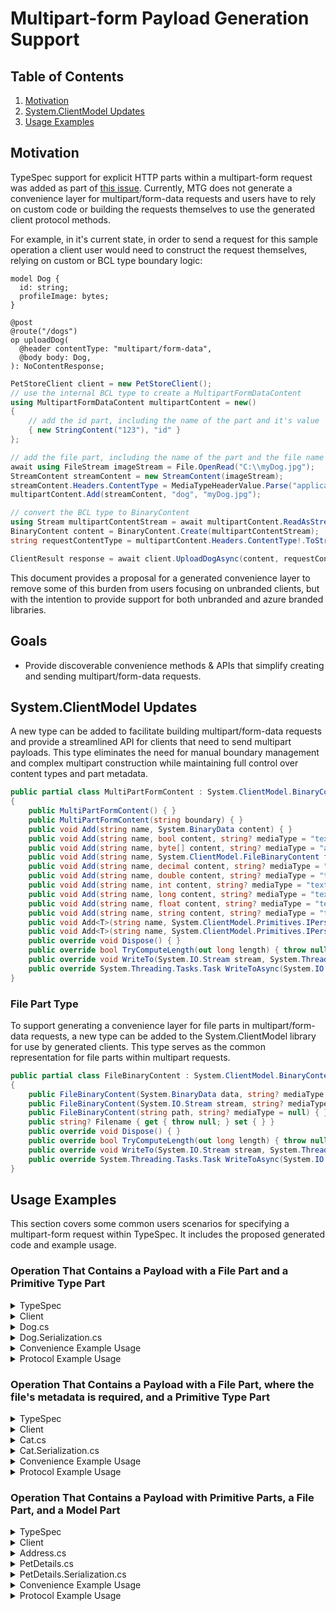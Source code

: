 # Multipart-form Payload Generation Support

## Table of Contents

1. [Motivation](#motivation)
2. [System.ClientModel Updates](#systemclientmodel-updates)
3. [Usage Examples](#usage-examples)

## Motivation

TypeSpec support for explicit HTTP parts within a multipart-form request was added as part of [this issue](https://github.com/microsoft/TypeSpec/issues/3046). Currently, MTG does not generate a convenience layer for multipart/form-data requests and users have to rely on custom code or building the requests themselves to use the generated client protocol methods.

For example, in it's current state, in order to send a request for this sample operation a client user would need to construct the request themselves, relying on custom or BCL type boundary logic:

```tsp
model Dog {
  id: string;
  profileImage: bytes;
}

@post
@route("/dogs")
op uploadDog(
  @header contentType: "multipart/form-data",
  @body body: Dog,
): NoContentResponse;
```

```csharp
PetStoreClient client = new PetStoreClient();
// use the internal BCL type to create a MultipartFormDataContent
using MultipartFormDataContent multipartContent = new()
{
    // add the id part, including the name of the part and it's value
    { new StringContent("123"), "id" }
};

// add the file part, including the name of the part and the file name
await using FileStream imageStream = File.OpenRead("C:\\myDog.jpg");
StreamContent streamContent = new StreamContent(imageStream);
streamContent.Headers.ContentType = MediaTypeHeaderValue.Parse("application/octet-stream");
multipartContent.Add(streamContent, "dog", "myDog.jpg");

// convert the BCL type to BinaryContent
using Stream multipartContentStream = await multipartContent.ReadAsStreamAsync();
BinaryContent content = BinaryContent.Create(multipartContentStream);
string requestContentType = multipartContent.Headers.ContentType!.ToString();

ClientResult response = await client.UploadDogAsync(content, requestContentType);
```

This document provides a proposal for a generated convenience layer to remove some of this burden from users focusing on unbranded clients,
but with the intention to provide support for both unbranded and azure branded libraries.

## Goals

- Provide discoverable convenience methods & APIs that simplify creating and sending multipart/form-data requests.

## System.ClientModel Updates

A new type can be added to facilitate building multipart/form-data requests and provide a streamlined API for clients that need to send multipart payloads. This type eliminates the need for manual boundary management and complex multipart construction while maintaining full control over content types and part metadata.

```c#
public partial class MultiPartFormContent : System.ClientModel.BinaryContent
{
    public MultiPartFormContent() { }
    public MultiPartFormContent(string boundary) { }
    public void Add(string name, System.BinaryData content) { }
    public void Add(string name, bool content, string? mediaType = "text/plain") { }
    public void Add(string name, byte[] content, string? mediaType = "application/octet-stream") { }
    public void Add(string name, System.ClientModel.FileBinaryContent fileContent) { }
    public void Add(string name, decimal content, string? mediaType = "text/plain") { }
    public void Add(string name, double content, string? mediaType = "text/plain") { }
    public void Add(string name, int content, string? mediaType = "text/plain") { }
    public void Add(string name, long content, string? mediaType = "text/plain") { }
    public void Add(string name, float content, string? mediaType = "text/plain") { }
    public void Add(string name, string content, string? mediaType = "text/plain") { }
    public void Add<T>(string name, System.ClientModel.Primitives.IPersistableModel<T> model) { }
    public void Add<T>(string name, System.ClientModel.Primitives.IPersistableModel<T> model, System.ClientModel.Primitives.ModelReaderWriterOptions? options = null, System.ClientModel.Primitives.ModelReaderWriterContext? context = null, string? mediaType = null) { }
    public override void Dispose() { }
    public override bool TryComputeLength(out long length) { throw null; }
    public override void WriteTo(System.IO.Stream stream, System.Threading.CancellationToken cancellationToken = default(System.Threading.CancellationToken)) { }
    public override System.Threading.Tasks.Task WriteToAsync(System.IO.Stream stream, System.Threading.CancellationToken cancellationToken = default(System.Threading.CancellationToken)) { throw null; }
}
```

### File Part Type

To support generating a convenience layer for file parts in multipart/form-data requests, a new type can be added to the System.ClientModel library for use by generated clients. This type serves as the common representation for file parts within multipart requests.

```csharp
public partial class FileBinaryContent : System.ClientModel.BinaryContent
{
    public FileBinaryContent(System.BinaryData data, string? mediaType = null) { }
    public FileBinaryContent(System.IO.Stream stream, string? mediaType = null) { }
    public FileBinaryContent(string path, string? mediaType = null) { }
    public string? Filename { get { throw null; } set { } }
    public override void Dispose() { }
    public override bool TryComputeLength(out long length) { throw null; }
    public override void WriteTo(System.IO.Stream stream, System.Threading.CancellationToken cancellationToken = default(System.Threading.CancellationToken)) { }
    public override System.Threading.Tasks.Task WriteToAsync(System.IO.Stream stream, System.Threading.CancellationToken cancellationToken = default(System.Threading.CancellationToken)) { throw null; }
}
```

</details>

## Usage Examples

This section covers some common users scenarios for specifying a multipart-form request within TypeSpec. It includes the proposed generated code and example usage.

### Operation That Contains a Payload with a File Part and a Primitive Type Part

<details>
<summary>TypeSpec</summary>

```tsp
model Dog {
  id: HttpPart<string>;
  profileImage: HttpPart<File>; // File is a TypeSpec library model type
}

@post
@route("/dogs")
op uploadDog(
  @header contentType: "multipart/form-data",
  @multipartBody body: Dog,
): NoContentResponse;
```

</details>

<details>
<summary>Client</summary>

```c#
// Protocol methods
 public virtual ClientResult UploadDog(BinaryContent content, string contentType, RequestOptions options = null)
 {
     Argument.AssertNotNull(content, nameof(content));
     Argument.AssertNotNull(contentType, nameof(contentType));

     using PipelineMessage message = CreateUploadDogRequest(content, contentType, options);
     return ClientResult.FromResponse(Pipeline.ProcessMessage(message, options));
 }

 public virtual async Task<ClientResult> UploadDogAsync(BinaryContent content, string contentType, RequestOptions options = null)
 {
     Argument.AssertNotNull(content, nameof(content));
     Argument.AssertNotNull(contentType, nameof(contentType));

     using PipelineMessage message = CreateUploadDogRequest(content, contentType, options);
     return ClientResult.FromResponse(await Pipeline.ProcessMessageAsync(message, options).ConfigureAwait(false));
 }

// Convenience methods
public virtual async Task<ClientResult> UploadDogAsync(Dog body, CancellationToken cancellationToken = default)
{
    Argument.AssertNotNull(body, nameof(body));

    using MultiPartFormContent content = body.ToMultipartContent();
    return await UploadDogAsync(content, content.MediaType, cancellationToken.CanBeCanceled ? new RequestOptions { CancellationToken = cancellationToken } : null).ConfigureAwait(false);
}

public virtual ClientResult UploadDog(Dog body, CancellationToken cancellationToken = default)
{
    Argument.AssertNotNull(body, nameof(body));

    using MultiPartFormContent content = body.ToMultipartContent();
    return UploadDog(content, content.MediaType, cancellationToken.CanBeCanceled ? new RequestOptions { CancellationToken = cancellationToken } : null);
}
```

</details>

<details>
<summary>Dog.cs</summary>

```c#
public partial class Dog
{
    public Dog(string id, string profileImagePath)
    {
        Argument.AssertNotNull(id, nameof(id));
        Argument.AssertNotNull(profileImagePath, nameof(profileImagePath));

        Id = id;
        ProfileImage = new(profileImagePath);

    }
    public Dog(string id, Stream profileImage)
    {
        Argument.AssertNotNull(id, nameof(id));
        Argument.AssertNotNull(profileImage, nameof(profileImage));

        Id = id;
        ProfileImage = new(profileImage);
    }

    public Dog(string id, BinaryData profileImage)
    {
        Argument.AssertNotNull(id, nameof(id));
        Argument.AssertNotNull(profileImage, nameof(profileImage));

        Id = id;
        ProfileImage = new(profileImage);
    }

    public Dog(string id, FileBinaryContent profileImage)
    {
        Argument.AssertNotNull(id, nameof(id));
        Argument.AssertNotNull(profileImage, nameof(profileImage));

        Id = id;
        ProfileImage = profileImage;
    }

    public string Id { get; }
    public FileBinaryContent ProfileImage { get; }
}
```

</details>

<details>
<summary>Dog.Serialization.cs</summary>

```c#
public partial class Dog
{
    internal Dog()
    {
    }

    public partial class Dog
    {

        internal MultiPartFormContent ToMultipartContent()
        {
            MultiPartFormContent content = new();
            content.Add("id", Id);
            content.Add("profileImage", ProfileImage);
            
            return content;
        }
    }
}

```

</details>

<details>
<summary>Convenience Example Usage</summary>

```csharp
PetStoreClient client = new PetStoreClient();

Dog dog = new Dog("123", "C:\\myDog.jpg");
ClientResult response = await client.UploadDogAsync(dog);
```

</details>

<details>
<summary>Protocol Example Usage</summary>

```csharp
 PetStoreClient client = new PetStoreClient();

 using MultiPartFormContent content = new();
 content.Add("id", "123");
 content.Add("profileImage", new FileBinaryContent("C:\\myDog.jpg"));

 ClientResult response = await client.UploadDogAsync(content, content.MediaType);
```

</details>

### Operation That Contains a Payload with a File Part, where the file's metadata is required, and a Primitive Type Part

<details>
<summary>TypeSpec</summary>

```tsp
model Cat {
  id: HttpPart<string>;
  profileImage: HttpPart<FileRequiredMetaData>;
}

// filename and contentType are required. File is a TypeSpec library model type
model FileRequiredMetaData extends File {
  filename: string;
  contentType: string;
}

@post
@route("/cats")
op uploadCat(
  @header contentType: "multipart/form-data",
  @multipartBody body: Cat,
): NoContentResponse;
```

</details>

<details>
<summary>Client</summary>

```c#
// Protocol methods
 public virtual ClientResult UploadCat(BinaryContent content, string contentType, RequestOptions options = null)
 {
     Argument.AssertNotNull(content, nameof(content));
     Argument.AssertNotNull(contentType, nameof(contentType));

     using PipelineMessage message = CreateUploadCatRequest(content, contentType, options);
     return ClientResult.FromResponse(Pipeline.ProcessMessage(message, options));
 }

 public virtual async Task<ClientResult> UploadCatAsync(BinaryContent content, string contentType, RequestOptions options = null)
 {
     Argument.AssertNotNull(content, nameof(content));
     Argument.AssertNotNull(contentType, nameof(contentType));

     using PipelineMessage message = CreateUploadCatRequest(content, contentType, options);
     return ClientResult.FromResponse(await Pipeline.ProcessMessageAsync(message, options).ConfigureAwait(false));
 }

// Convenience methods
public virtual ClientResult UploadCat(Cat body, CancellationToken cancellationToken = default)
{
    Argument.AssertNotNull(body, nameof(body));

    using MultiPartFormContent content = body.ToMultipartContent();
    return UploadCat(content, content.MediaType, cancellationToken.CanBeCanceled ? new RequestOptions { CancellationToken = cancellationToken } : null);
}

public virtual async Task<ClientResult> UploadCatAsync(Cat body, CancellationToken cancellationToken = default)
{
    Argument.AssertNotNull(body, nameof(body));

    using MultiPartFormContent content = body.ToMultipartContent();
    return await UploadCatAsync(content, content.MediaType, cancellationToken.CanBeCanceled ? new RequestOptions { CancellationToken = cancellationToken } : null).ConfigureAwait(false);
}
```

</details>

<details>
<summary>Cat.cs</summary>

```c#
public partial class Cat
{
    public Cat(string id, string filename, string contentType, string profileImagePath)
    {
        Argument.AssertNotNullOrEmpty(id, nameof(id));
        Argument.AssertNotNullOrEmpty(filename, nameof(filename));
        Argument.AssertNotNullOrEmpty(contentType, nameof(contentType));
        Argument.AssertNotNullOrEmpty(profileImagePath, nameof(profileImagePath));

        ProfileImage = new(profileImagePath, contentType)
        {
            Filename = filename,
        };

    }
    public Cat(string id, string filename, string contentType, Stream profileImage)
    {
        Argument.AssertNotNullOrEmpty(id, nameof(id));
        Argument.AssertNotNullOrEmpty(filename, nameof(filename));
        Argument.AssertNotNullOrEmpty(contentType, nameof(contentType));
        Argument.AssertNotNull(profileImage, nameof(profileImage));

        ProfileImage = new(profileImage, contentType)
        {
            Filename = filename,
        };
    }

    public Cat(string id, string filename, string contentType, BinaryData profileImage)
    {
        Argument.AssertNotNullOrEmpty(id, nameof(id));
        Argument.AssertNotNullOrEmpty(filename, nameof(filename));
        Argument.AssertNotNullOrEmpty(contentType, nameof(contentType));
        Argument.AssertNotNull(profileImage, nameof(profileImage));

        ProfileImage = new(profileImage, contentType)
        {
            Filename = filename,
        };
    }

    public string Id { get; }
    public FileBinaryContent ProfileImage { get; }
}
```

</details>

<details>
<summary>Cat.Serialization.cs</summary>

```c#
public partial class Cat
{
    internal Cat()
    {
    }

    internal MultiPartFormContent ToMultipartContent()
    {
        MultiPartFormContent content = new();
        content.Add("id", Id);
        content.Add("profileImage", ProfileImage);

        return content;
    }
}
```

</details>

<details>
<summary>Convenience Example Usage</summary>

```csharp
 PetStoreClient client = new PetStoreClient();

 Cat cat = new Cat("123", "myCat.jpg", "image/jpeg", "C:\\myCat.jpg");
 ClientResult response = await client.UploadCatAsync(cat);
```

</details>

<details>
<summary>Protocol Example Usage</summary>

```csharp
 PetStoreClient client = new PetStoreClient();

 using MultiPartFormContent content = new();
 content.Add("id", "123");
 content.Add("profileImage",
     new FileBinaryContent("C:\\myCat.jpg", "image/jpeg")
     {
         Filename = "myCat.jpg"
     });

 ClientResult response = await client.UploadCatAsync(content, content.MediaType);
```

</details>

### Operation That Contains a Payload with Primitive Parts, a File Part, and a Model Part

<details>
<summary>TypeSpec</summary>

```tsp
model Address {
  city: string;
}

model PetDetails {
  id: HttpPart<string>;
  ownerName: HttpPart<string>;
  petName: HttpPart<string>;
  address: HttpPart<Address>;
  profileImage: HttpPart<File>;
}

@post
@route("/pet/details")
op uploadPetDetails(
    @header contentType: "multipart/form-data",
    @multipartBody body: PetDetails,
): NoContentResponse;
```

</details>

<details>
<summary>Client</summary>

```c#
// Protocol methods
public virtual ClientResult UploadPetDetails(BinaryContent content, string contentType, RequestOptions options = null)
{
    Argument.AssertNotNull(content, nameof(content));
    Argument.AssertNotNull(contentType, nameof(contentType));

    using PipelineMessage message = CreateUploadPetDetailsRequest(content, contentType, options);
    return ClientResult.FromResponse(Pipeline.ProcessMessage(message, options));
}

public virtual async Task<ClientResult> UploadPetDetailsAsync(BinaryContent content, string contentType, RequestOptions options = null)
{
    Argument.AssertNotNull(content, nameof(content));
    Argument.AssertNotNull(contentType, nameof(contentType));

    using PipelineMessage message = CreateUploadPetDetailsRequest(content, contentType, options);
    return ClientResult.FromResponse(await Pipeline.ProcessMessageAsync(message, options).ConfigureAwait(false));
}

// Convenience methods
public virtual ClientResult UploadPetDetails(PetDetails body, CancellationToken cancellationToken = default)
{
    Argument.AssertNotNull(body, nameof(body));

    using MultiPartFormContent content = body.ToMultipartContent();
    return UploadPetDetails(content, content.MediaType, cancellationToken.CanBeCanceled ? new RequestOptions { CancellationToken = cancellationToken } : null);
}

public virtual async Task<ClientResult> UploadPetDetailsAsync(PetDetails body, CancellationToken cancellationToken = default)
{
    Argument.AssertNotNull(body, nameof(body));

    using MultiPartFormContent content = body.ToMultipartContent();
    return await UploadPetDetailsAsync(content, content.MediaType, cancellationToken.CanBeCanceled ? new RequestOptions { CancellationToken = cancellationToken } : null).ConfigureAwait(false);
}
```

</details>

<details>
<summary>Address.cs</summary>

```c#
public partial class Address
{
    public Address(string city)
    {
        Argument.AssertNotNull(city, nameof(city));

        City = city;
    }

    public string City { get; }
}
```

</details>

<details>
<summary>PetDetails.cs</summary>

```c#
public partial class PetDetails
{
    public PetDetails(string id, string ownerName, string petName, Address address, string profileImagePath)
    {
        Argument.AssertNotNullOrEmpty(id, nameof(id));
        Argument.AssertNotNullOrEmpty(ownerName, nameof(ownerName));
        Argument.AssertNotNullOrEmpty(petName, nameof(petName));
        Argument.AssertNotNull(address, nameof(address));
        Argument.AssertNotNull(profileImagePath, nameof(profileImagePath));

        Id = id;
        OwnerName = ownerName;
        PetName = petName;
        Address = address;
        ProfileImage = new(profileImagePath);

    }
    public PetDetails(string id, string ownerName, string petName, Address address, Stream profileImage)
    {
        Argument.AssertNotNullOrEmpty(id, nameof(id));
        Argument.AssertNotNullOrEmpty(ownerName, nameof(ownerName));
        Argument.AssertNotNullOrEmpty(petName, nameof(petName));
        Argument.AssertNotNull(address, nameof(address));
        Argument.AssertNotNull(profileImage, nameof(profileImage));

        Id = id;
        OwnerName = ownerName;
        PetName = petName;
        Address = address;
        ProfileImage = new(profileImage);
    }

    public PetDetails(string id, string ownerName, string petName, Address address, BinaryData profileImage)
    {
        Argument.AssertNotNullOrEmpty(id, nameof(id));
        Argument.AssertNotNullOrEmpty(ownerName, nameof(ownerName));
        Argument.AssertNotNullOrEmpty(petName, nameof(petName));
        Argument.AssertNotNull(address, nameof(address));
        Argument.AssertNotNull(profileImage, nameof(profileImage));

        Id = id;
        OwnerName = ownerName;
        PetName = petName;
        Address = address;
        ProfileImage = new(profileImage);
    }

    public PetDetails(string id, string ownerName, string petName, Address address, FileBinaryContent profileImage)
    {
        Argument.AssertNotNullOrEmpty(id, nameof(id));
        Argument.AssertNotNullOrEmpty(ownerName, nameof(ownerName));
        Argument.AssertNotNullOrEmpty(petName, nameof(petName));
        Argument.AssertNotNull(address, nameof(address));
        Argument.AssertNotNull(profileImage, nameof(profileImage));

        Id = id;
        OwnerName = ownerName;
        PetName = petName;
        Address = address;
        ProfileImage = profileImage;
    }

    public string Id { get; }
    public string OwnerName { get; }
    public string PetName { get; }
    public Address Address { get; }
    public FileBinaryContent ProfileImage { get; }
}
```

</details>

<details>
<summary>PetDetails.Serialization.cs</summary>

```c#
public partial class PetDetails
{
    internal PetDetails()
    {
    }

    internal MultiPartFormContent ToMultipartContent()
    {
        MultiPartFormContent content = new MultiPartFormContent();
        content.Add("id", Id);
        content.Add("ownerName", OwnerName);
        content.Add("petName", PetName);
        content.Add("address", Address, ModelSerializationExtensions.WireOptions, new PetStoreContext());
        content.Add("profileImage", ProfileImage);

        return content;
    }
}
```

</details>

<details>
<summary>Convenience Example Usage</summary>

```csharp
PetStoreClient client = new PetStoreClient();

PetDetails petDetails = new PetDetails(
    "123",
    "John Doe",
    "Winston",
    new Address("123 Main St."),
    "C:\\winston.jpg");

var response = await client.UploadPetDetailsAsync(petDetails);
```

</details>

<details>
<summary>Protocol Example Usage</summary>

```csharp
 PetStoreClient client = new PetStoreClient();

using MultiPartFormContent content = new();
content.Add("id", "123");
content.Add("ownerName", "John Doe");
content.Add("petName", "Winston");
content.Add("address", new Address("123 Main St."));
content.Add("profileImage", new FileBinaryContent("C:\\winston.jpg"));

var response = await client.UploadPetDetailsAsync(content, content.MediaType);
```

</details>
